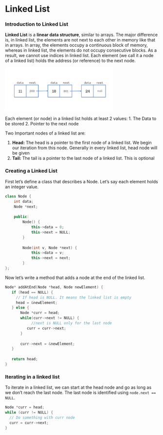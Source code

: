 # Linked List

### Introduction to Linked List

**Linked List** is a **linear data structure**, similar to arrays. The major difference is, in linked list, the elements are not next to each other in memory like that in arrays. In array, the elements occupy a continuous block of memory, whereas in linked list, the elements do not occupy consecutive blocks. As a result, we cannot use indices in linked list. Each element (we call it a node of a linked list) holds the address (or reference) to the next node. 

![](images/images.png)

Each element (or node) in a linked list holds at least 2 values:
    1. The Data to be stored
    2. Pointer to the next node

Two Important nodes of a linked list are:
1. **Head:** The head is a pointer to the first node of a linked list. We begin our iteration from this node. Generally in every linked list, head node will be given
2. **Tail:** The tail is a pointer to the last node of a linked list. This is optional 

### Creating a Linked List

First let’s define a class that describes a Node. Let’s say each element holds an integer value.

``` cpp
class Node {
    int data;
    Node *next;

    public:
        Node() {
            this->data = 0;
            this->next = NULL;
        }

        Node(int v, Node *next) {
            this->data = v;
            this->next = next;
        }
};
```

Now let’s write a method that adds a node at the end of the linked list.
``` cpp
Node* addAtEnd(Node *head, Node newElement) {
   if (head == NULL) {
     // If head is NULL. It means the linked list is empty
     head = &newElement;
   } else {
	   Node *curr = head;
	   while(curr->next != NULL) {
		    //next is NULL only for the last node
	      curr = curr->next;
	   }
	   
	   curr->next = &newElement;
   }
   
   return head;
}
```

### Iterating in a linked list
To iterate in a linked list, we can start at the head node and go as long as we don’t reach the last node. The last node is identified using `node.next == NULL`.

``` cpp
Node *curr = head;
while (curr != NULL) {
  // Do something with curr node
  curr = curr->next;
}
```